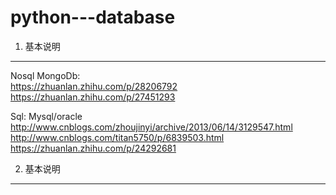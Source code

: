 # python---database


1. 基本说明
_____

Nosql
MongoDb:   
https://zhuanlan.zhihu.com/p/28206792
https://zhuanlan.zhihu.com/p/27451293

Sql:
Mysql/oracle
http://www.cnblogs.com/zhoujinyi/archive/2013/06/14/3129547.html
http://www.cnblogs.com/titan5750/p/6839503.html
https://zhuanlan.zhihu.com/p/24292681

2. 基本说明
_____

